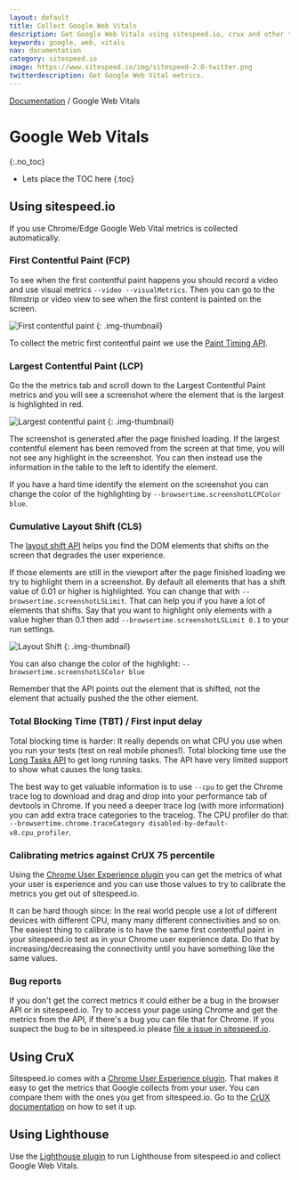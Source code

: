 ```yaml
---
layout: default
title: Collect Google Web Vitals
description: Get Google Web Vitals using sitespeed.io, crux and other tools.
keywords: google, web, vitals
nav: documentation
category: sitespeed.io
image: https://www.sitespeed.io/img/sitespeed-2.0-twitter.png
twitterdescription: Get Google Web Vital metrics.
---
```

[Documentation](/documentation/sitespeed.io/) / Google Web Vitals

# Google Web Vitals
{:.no_toc}

* Lets place the TOC here
{:toc}

## Using sitespeed.io
If you use Chrome/Edge Google Web Vital metrics is collected automatically.

### First Contentful Paint (FCP)

To see when the first contentful paint happens you should record a video and use visual metrics ```--video --visualMetrics```. Then you can go to the filmstrip or video view to see when the first content is painted on the screen.

![First contentful paint]({{site.baseurl}}/img/filmstrip-ls.jpg)
{: .img-thumbnail}

To collect the metric first contentful paint we use the [Paint Timing API](https://w3c.github.io/paint-timing/).

### Largest Contentful Paint (LCP)

Go the the metrics tab and scroll down to the Largest Contentful Paint metrics and you will see a screenshot where the element that is the largest is highlighted in red. 

![Largest contentful paint]({{site.baseurl}}/img/lcp-result.png)
{: .img-thumbnail}

The screenshot is generated after the page finished loading. If the largest contentful element has been removed from the screen at that time, you will not see any highlight in the screenshot. You can then instead use the information in the table to the left to identify the element.

If you have a hard time identify the element on the screenshot you can change the color of the highlighting by `--browsertime.screenshotLCPColor blue`.
### Cumulative Layout Shift (CLS)

The [layout shift API](https://wicg.github.io/layout-instability/) helps you find the DOM elements that shifts on the screen that degrades the user experience. 

If those elements are still in the viewport after the page finished loading we try to highlight them in a screenshot. By default all elements that has a shift value of 0.01 or higher is highlighted. You can change that with `--browsertime.screenshotLSLimit`. That can help you if you have a lot of elements that shifts. Say that you want to highlight only elements with a value higher than 0.1 then add `--browsertime.screenshotLSLimit 0.1` to your run settings.

![Layout Shift]({{site.baseurl}}/img/ls-result.png)
{: .img-thumbnail}

You can also change the color of the highlight: `--browsertime.screenshotLSColor blue`

Remember that the  API points out the element that is shifted, not the element that actually pushed the the other element.

### Total Blocking Time (TBT) / First input delay
Total blocking time is harder: It really depends on what CPU you use when you run your tests (test on real mobile phones!). Total blocking time use the [Long Tasks API](https://w3c.github.io/longtasks/) to get long running tasks. The API have very limited support to show what causes the long tasks. 

The best way to get valuable information is to use `--cpu` to get the Chrome trace log to download and drag and drop into your performance tab of devtools in Chrome. If you need a deeper trace log (with more information) you can add extra trace categories to the tracelog. The CPU profiler do that:  `--browsertime.chrome.traceCategory disabled-by-default-v8.cpu_profiler`.

### Calibrating metrics against CrUX 75 percentile
Using the [Chrome User Experience plugin](/documentation/sitespeed.io/crux/) you can get the metrics of what your user is experience and you can use those values to try to calibrate the metrics you get out of sitespeed.io. 

It can be hard though since: In the real world people use a lot of different devices with different CPU, many many different connectivities and so on. The easiest thing to calibrate is to have the same first contentful paint in your sitespeed.io test as in your Chrome user experience data. Do that by increasing/decreasing the connectivity until you have something like the same values.
### Bug reports
If you don't get the correct metrics it could either be a bug in the browser API or in sitespeed.io. Try to access your page using Chrome and get the metrics from the API, if there's a bug you can file that for Chrome. If you suspect the bug to be in sitespeed.io please [file a issue in sitespeed.io](https://github.com/sitespeedio/sitespeed.io/issues).
## Using CruX
Sitespeed.io comes with a [Chrome User Experience plugin](/documentation/sitespeed.io/crux/). That makes it easy to get the metrics that Google collects from your user. You can compare them with the ones you get from  sitespeed.io. Go to the [CrUX documentation](/documentation/sitespeed.io/crux/) on how to set it up.

## Using Lighthouse
Use the [Lighthouse plugin](/documentation/sitespeed.io/lighthouse/) to run Lighthouse from sitespeed.io and collect Google Web Vitals.